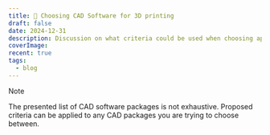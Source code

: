 ```yaml
---
title: 🚧 Choosing CAD Software for 3D printing
draft: false
date: 2024-12-31
description: Discussion on what criteria could be used when choosing appropriate CAD software package.
coverImage: 
recent: true
tags:
  - blog
---
```

>[!Note] 
>The presented list of CAD software packages is not exhaustive. 
>Proposed criteria can be applied to any CAD packages you are trying to choose between.
